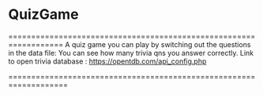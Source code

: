 # QuizGame


   ==================================================================
A quiz game you can play by switching out the questions in the data file:
You can see how many trivia qns you answer correctly.
Link to open trivia database : https://opentdb.com/api_config.php

===================================================================
